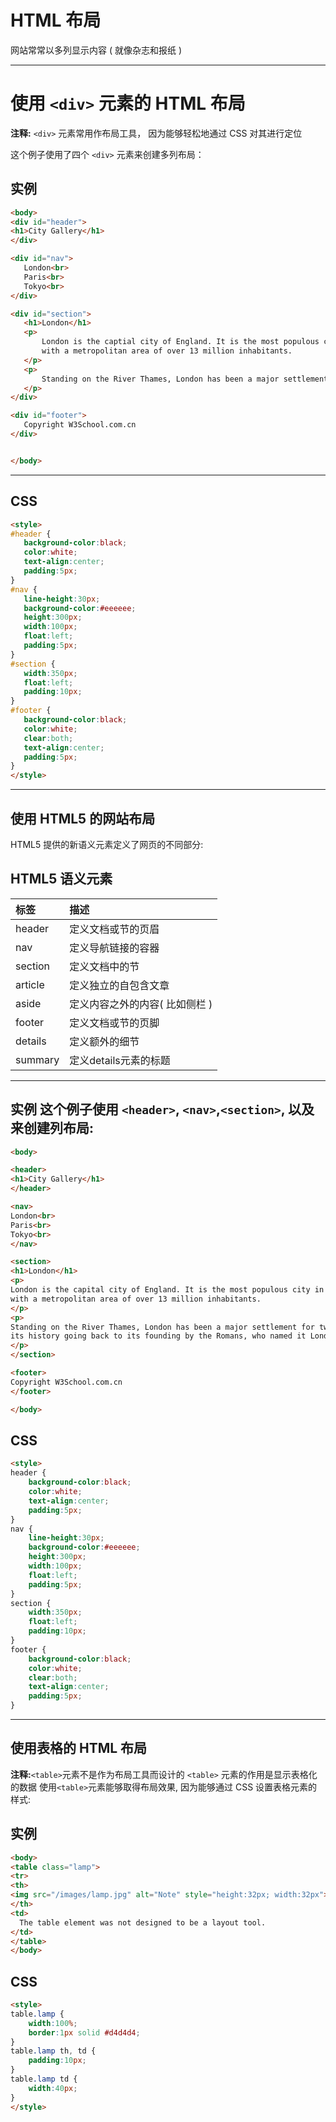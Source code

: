 # HTML 布局

网站常常以多列显示内容 ( 就像杂志和报纸 )

 ____________________________________________________________

 # 使用 `<div>` 元素的 HTML 布局
 **注释:** `<div>` 元素常用作布局工具， 因为能够轻松地通过 CSS 对其进行定位

 这个例子使用了四个 `<div>` 元素来创建多列布局：

 ## 实例
 ```html
<body>
<div id="header">
<h1>City Gallery</h1>
</div>

<div id="nav">
    London<br>
    Paris<br>
    Tokyo<br>
</div>

<div id="section">
    <h1>London</h1>
    <p>
        London is the captial city of England. It is the most populous city in the United Kingdom,
        with a metropolitan area of over 13 million inhabitants.
    </p>
    <p>
        Standing on the River Thames, London has been a major settlement for two millennia, its history going back to its founding by the Romans, who named it Londinium.
    </p>
</div>

<div id="footer">
    Copyright W3School.com.cn
</div>


</body>
 ```
____________________________________________________________________
## CSS

 ```html
<style>
#header {
    background-color:black;
    color:white;
    text-align:center;
    padding:5px;
}
#nav {
    line-height:30px;
    background-color:#eeeeee;
    height:300px;
    width:100px;
    float:left;
    padding:5px; 
}
#section {
    width:350px;
    float:left;
    padding:10px; 
}
#footer {
    background-color:black;
    color:white;
    clear:both;
    text-align:center;
    padding:5px; 
}
</style>
 ```
______________________________________________________________________

## 使用 HTML5 的网站布局
HTML5 提供的新语义元素定义了网页的不同部分:

## HTML5 语义元素

| 标签 |  描述 |
| :------| :------| 
| header| 定义文档或节的页眉|
| nav| 定义导航链接的容器|
| section| 定义文档中的节|
| article| 定义独立的自包含文章|
| aside| 定义内容之外的内容( 比如侧栏 )|
| footer| 定义文档或节的页脚|
| details| 定义额外的细节|
| summary| 定义details元素的标题|
_____________________________________________________________________

## 实例 这个例子使用 `<header>`, `<nav>`,`<section>`, 以及<footer>来创建列布局:

```html
<body>

<header>
<h1>City Gallery</h1>
</header>

<nav>
London<br>
Paris<br>
Tokyo<br>
</nav>

<section>
<h1>London</h1>
<p>
London is the capital city of England. It is the most populous city in the United Kingdom,
with a metropolitan area of over 13 million inhabitants.
</p>
<p>
Standing on the River Thames, London has been a major settlement for two millennia,
its history going back to its founding by the Romans, who named it Londinium.
</p>
</section>

<footer>
Copyright W3School.com.cn
</footer>

</body>
```

## CSS
```html
<style>
header {
    background-color:black;
    color:white;
    text-align:center;
    padding:5px; 
}
nav {
    line-height:30px;
    background-color:#eeeeee;
    height:300px;
    width:100px;
    float:left;
    padding:5px; 
}
section {
    width:350px;
    float:left;
    padding:10px; 
}
footer {
    background-color:black;
    color:white;
    clear:both;
    text-align:center;
    padding:5px; 
}
```
___________________________________________________________

## 使用表格的 HTML 布局

**注释:**`<table>`元素不是作为布局工具而设计的
`<table>` 元素的作用是显示表格化的数据
使用`<table>`元素能够取得布局效果, 因为能够通过 CSS 设置表格元素的样式:

## 实例
```html
<body>
<table class="lamp">
<tr>
<th>
<img src="/images/lamp.jpg" alt="Note" style="height:32px; width:32px">
</th>
<td>
  The table element was not designed to be a layout tool.
</td>
</table>
</body>
```

## CSS
```html
<style>
table.lamp {
    width:100%;
    border:1px solid #d4d4d4;
}
table.lamp th, td {
    padding:10px;
}
table.lamp td {
    width:40px;
}
</style>
```